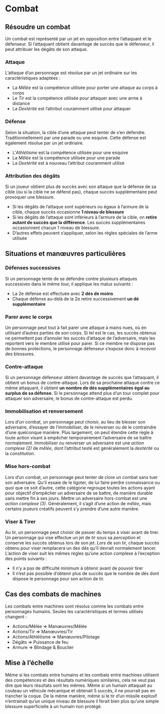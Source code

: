 # Combat
## Résoudre un combat
Un combat est représenté par un jet en opposition entre l’attaquant et le défenseur. Si l’attaquant obtient davantage de succès que le défenseur, il peut attribuer les dégâts de son attaque.

### Attaque
L’attaque d’un personnage est résolue par un jet ordinaire sur les caractéristiques adaptées :
- La *Mêlée* est la compétence utilisée pour porter une attaque au corps à corps
- Le *Tir* est la compétence utilisée pour attaquer avec une arme à distance
- La *Dextérité* est l’attribut couramment utilisé pour attaquer

### Défense
Selon la situation, la cible d’une attaque peut tenter de s’en défendre. Traditionnellement par une parade ou une esquive. Cette défense est également résolue par un jet ordinaire.
- L’*Athlétisme* est la compétence utilisée pour une esquive
- La *Mêlée* est la compétence utilisée pour une parade
- La *Dextérité* est à nouveau l’attribut couramment utilisé

### Attribution des dégâts
Si un joueur obtient plus de succès avec son attaque que la défense de sa cible (ou si la cible ne se défend pas), chaque succès supplémentaire peut provoquer une blessure.
- Si les dégâts de l’attaque sont supérieurs ou égaux à l’armure de la cible, chaque succès occasionne **1 niveau de blessure**
- Si les dégâts de l’attaque sont inférieurs à l’armure de la cible, on **retire autant de succès que la différence**. Les succès supplémentaires occasionnent chacun 1 niveau de blessure.
- D’autres effets peuvent s’appliquer, selon les règles spéciales de l’arme utilisée

## Situations et manœuvres particulières
### Défenses successives
Si un personnage tente de se défendre contre plusieurs attaques successives dans le même tour, il applique les malus suivants :
- La 2e défense est effectuée avec **2 dés de moins**
- Chaque défense au-delà de la 2e retire successivement **un dé supplémentaire**

### Parer avec le corps
Un personnage peut tout à fait parer une attaque à mains nues, où en utilisant d’autres parties de son corps. Si tel est le cas, les succès obtenus ne permettent pas d’annuler les succès d’attaque de l’adversaire, mais les reportent vers le membre utilisé pour parer. Si ce membre ne dispose pas de bonnes protections, le personnage défenseur s’expose donc à recevoir des blessures.

### Contre-attaque
Si un personnage défenseur obtient davantage de succès que l’attaquant, il obtient un bonus de contre-attaque. Lors de sa prochaine attaque contre ce même attaquant, il obtient **un nombre de dés supplémentaires égal au surplus de sa défense**. 
Si le personnage attend plus d’un tour complet pour attaquer son adversaire, le bonus de contre-attaque est perdu. 

### Immobilisation et renversement
Lors d’un combat, un personnage peut choisir, au lieu de blesser son adversaire, d’essayer de l’immobiliser, de le renverser ou de le contraindre d’une quelconque manière. Plus largement, on peut étendre cette règle à toute action visant à empêcher temporairement l’adversaire de se battre normalement.
Immobiliser ou renverser un adversaire est une *action complexe (2)* de *mêlée*, dont l’attribut testé est généralement la *dextérité* ou la *constitution*.

### Mise hors-combat
Lors d’un combat, un personnage peut tenter de clore un combat sans tuer son adversaire. Qu’il essaie de le ligoter, de lui faire perdre connaissance ou quoi que ce soit d’autre, cette catégorie regroupe toutes les actions ayant pour objectif d’empêcher un adversaire de se battre, de manière durable sans mettre fin à ses jours.
Mettre un adversaire hors-combat est une *action complexe (3)*. Généralement, il s’agit d’une action de *mêlée*, mais certains joueurs créatifs peuvent s’y prendre d’une autre manière. 

### Viser & Tirer
Au tir, un personnage peut choisir de passer du temps à viser avant de tirer. Un personnage qui vise effectue un jet de *tir* sous sa *perception* et conserve les succès obtenus lors de son jet. Lors de son tir, chaque succès obtenu pour viser remplacera un des dés qu’il devrait normalement lancer. 
L’action de viser suit les mêmes règles qu’une action complexe à l’exception des points suivants :
- Il n’y a pas de difficulté minimum à obtenir avant de pouvoir tirer
- Il n’est pas possible d’obtenir plus de succès que le nombre de dés dont dispose le personnage pour son action de tir.

## Cas des combats de machines
Les combats entre machines sont résolus comme les combats entre personnages humains. Seules les caractéristiques et termes utilisés changent :
- Actions/Mêlée			⇒ Manœuvres/Mêlée
- Actions/Tir			⇒ Manœuvres/Tir
- Actions/Athlétisme	⇒ Manœuvres/Pilotage
- Dégâts				⇒ Puissance de feu
- Armure				⇒ Blindage & Bouclier

## Mise à l’échelle
Même si les combats entre humains et les combats entre machines utilisent des compétences et des résultats numériques similaires, cela ne veut pas dire que leurs résultats sont les mêmes. Même si un humain attaquait au couteau un véhicule mécanique et obtenait 5 succès, il ne pourrait pas en trancher la coque. De la même manière, même si le tir d’un missile explosif n’entrainait qu’un unique niveau de blessure il ferait bien plus qu’une simple blessure superficielle à un humain non protégé.

